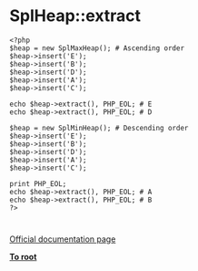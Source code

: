 # SplHeap::extract





```
<?php
$heap = new SplMaxHeap(); # Ascending order
$heap->insert('E');
$heap->insert('B');
$heap->insert('D');
$heap->insert('A');
$heap->insert('C');

echo $heap->extract(), PHP_EOL; # E
echo $heap->extract(), PHP_EOL; # D

$heap = new SplMinHeap(); # Descending order
$heap->insert('E');
$heap->insert('B');
$heap->insert('D');
$heap->insert('A');
$heap->insert('C');

print PHP_EOL;
echo $heap->extract(), PHP_EOL; # A
echo $heap->extract(), PHP_EOL; # B
?>
```
  

#

[Official documentation page](https://www.php.net/manual/en/splheap.extract.php)

**[To root](/README.md)**